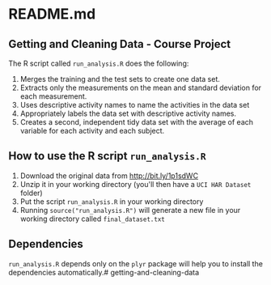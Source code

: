# README.md

## Getting and Cleaning Data - Course Project

The R script called ```run_analysis.R``` does the following:

1. Merges the training and the test sets to create one data set.
2. Extracts only the measurements on the mean and standard deviation for each measurement.
3. Uses descriptive activity names to name the activities in the data set
4. Appropriately labels the data set with descriptive activity names.
5. Creates a second, independent tidy data set with the average of each variable for each activity and each subject.


## How to use the R script ```run_analysis.R```

1. Download the original data from http://bit.ly/1p1sdWC
2. Unzip it in your working directory (you'll then have a ```UCI HAR Dataset``` folder)
3. Put the script ```run_analysis.R``` in your working directory
4. Running ```source("run_analysis.R")``` will generate a new file in your working directory called ```final_dataset.txt```


## Dependencies

```run_analysis.R``` depends only on the ```plyr``` package will help you to install the dependencies automatically.# getting-and-cleaning-data
